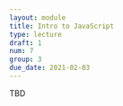 ```yaml
---
layout: module
title: Intro to JavaScript
type: lecture
draft: 1
num: 7
group: 3
due_date: 2021-02-03
---
```


TBD